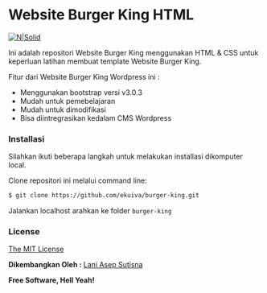 # Website Burger King HTML

[![N|Solid](https://cldup.com/dTxpPi9lDf.thumb.png)](https://nodesource.com/products/nsolid)

Ini adalah repositori Website Burger King menggunakan HTML & CSS untuk keperluan latihan membuat template Website Burger King.

Fitur dari Website Burger King Wordpress ini :
  - Menggunakan bootstrap versi v3.0.3
  - Mudah untuk pemebelajaran
  - Mudah untuk dimodifikasi
  - Bisa diintregrasikan kedalam CMS Wordpress
  
### Installasi

Silahkan ikuti beberapa langkah untuk melakukan installasi dikomputer local.

Clone repositori ini melalui command line:
```sh
$ git clone https://github.com/ekuiva/burger-king.git
```
Jalankan localhost arahkan ke folder ```burger-king```

### License

[The MIT License](https://opensource.org/licenses/MIT)

**Dikembangkan Oleh :**
[Lani Asep Sutisna](https://github.com/laniasepsutisna)

**Free Software, Hell Yeah!**


